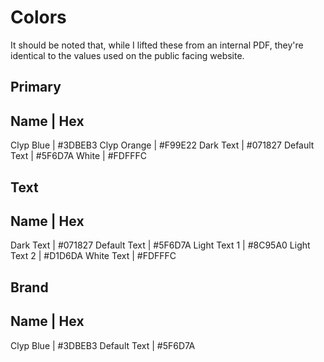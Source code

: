 # Colors

It should be noted that, while I lifted these from an internal PDF, they're identical to the values used on the public facing website. 

## Primary
Name | Hex
-------------------
Clyp Blue | #3DBEB3
Clyp Orange | #F99E22
Dark Text | #071827
Default Text | #5F6D7A
White | #FDFFFC

## Text
Name | Hex
-------------------
Dark Text | #071827
Default Text | #5F6D7A
Light Text 1  | #8C95A0
Light Text 2 | #D1D6DA
White Text | #FDFFFC

## Brand
Name | Hex
-------------------
Clyp Blue | #3DBEB3
Default Text | #5F6D7A
